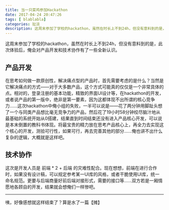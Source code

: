 ```yaml
---
title: 当一只菜鸡参加Hackathon
date: 2017-04-24 20:47:26
tags: [ blablabla]
categories: 扯淡
description: 这周末参加了学校的hackathon，虽然在时长上不到24h，但没有意料到的是，此次体验后，俺会对产品开发和技术协作有了一些全新认识...在思考如何做一款原创性，解决痛点型的产品时，首先需要考虑的是什么？当然是它解决痛点的方式——对于大多数产品，这个方式可能真的仅仅是一个非常具体的点...
---
```


这周末参加了学校的hackathon，虽然在时长上不到24h，但没有意料到的是，此次体验后，俺会对产品开发和技术协作有了一些全新认识。

## 产品开发

在思考如何做一款原创性，解决痛点型的产品时，首先需要考虑的是什么？当然是它解决痛点的方式——对于大多数产品，这个方式可能真的仅仅是一个非常具体的点。相对的，登录注册的基本功能，精致的界面UI设计等，在hackathon的开发，或者说产品的第一版中，绝非是第一要素，因为这都体现不出所谓的核心竞争力......这次hackathon中俺小组的失败，一半可以说是——花了两分钟用脚趾头想了一个与同类产品想比毫无竞争力的产品，然后花了19小时58分钟绞尽脑汁地从最基础的系统开始从0搭建，结果直到时间结束还没有进入产品核心开发，可以说是本末倒置的教科书体现。将最宝贵的精力放在思考产品核心上，再全力去实现这个核心的开发，测验可行性，如果可行，再去完善其他的部分......俺也讲不出什么复杂的逻辑，大概就是这样吧。

## 技术协作

这次是开发人员是 前端 * 2 + 后端 的灾难性配合。现在想想，前端在进行合作时，如果没有设计稿，可以规定参考某一UI库的风格，或者干脆使用UI库，统一命名规范。更要与后端商量好前后端对接形式，需要的接口等......双方若是一厢情愿地各顾自的开发，结果就会想俺们一样惨吧。

------

咦，好像感想就这样结束了？算是水了一篇【摊】

